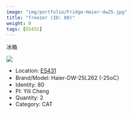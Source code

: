 ```yaml
---
image: "img/portfolio/Fridge-Haier-dw25.jpg"
title: "freezer (ID: 80)"
weight: 0
tags: [ES431]
---
```


冰箱

<!--more-->

![](../../img/portfolio/Fridge-Haier-dw25.jpg)

- Location: [ES431](../../tags/ES431)
- Brand/Model: Haier-DW-25L262 (-25oC）
- Identity: 80
- PI: Yili Cheng
- Quantity: 2
- Category: CAT






